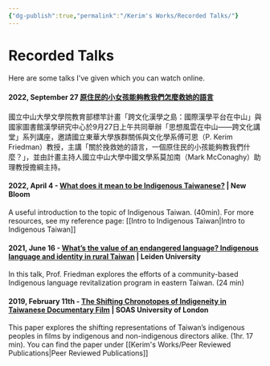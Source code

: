 ```yaml
---
{"dg-publish":true,"permalink":"/Kerim's Works/Recorded Talks/"}
---
```


# Recorded Talks

Here are some talks I've given which you can watch online.

#### 2022, September 27 [原住民的小女孩能夠教我們怎麼救她的語言](https://www.youtube.com/watch?v=hd6Q3aHrPMo)
國立中山大學文學院教育部標竿計畫「跨文化漢學之島：國際漢學平台在中山」與國家圖書館漢學研究中心於9月27日上午共同舉辦「思想風雲在中山——跨文化講堂」系列講座，邀請國立東華大學族群關係與文化學系傅可恩（P. Kerim Friedman）教授，主講「關於挽救她的語言，一個原住民的小孩能夠教我們什麼？」，並由計畫主持人國立中山大學中國文學系莫加南（Mark McConaghy）助理教授擔綱主持。

#### 2022, April 4 - [What does it mean to be Indigenous Taiwanese?](https://youtu.be/YLvQ2ddDxss) | New Bloom
A useful introduction to the topic of Indigenous Taiwan. (40min). For more resources, see my reference page: [[Intro to Indigenous Taiwan\|Intro to Indigenous Taiwan]]

#### 2021, June 16 - [What’s the value of an endangered language? Indigenous language and identity in rural Taiwan](https://www.youtube.com/watch?v=B7lWoOvE4gU) | Leiden University
In this talk, Prof. Friedman explores the efforts of a community-based Indigenous language revitalization program in eastern Taiwan. (24 min)

#### 2019, February 11th - [The Shifting Chronotopes of Indigeneity in Taiwanese Documentary Film](https://www.youtube.com/watch?v=dOqNJ5nAXjc) | SOAS University of London
This paper explores the shifting representations of Taiwan’s indigenous peoples in films by indigenous and non-indigenous directors alike. (1hr. 17 min). You can find the paper under [[Kerim's Works/Peer Reviewed Publications\|Peer Reviewed Publications]]